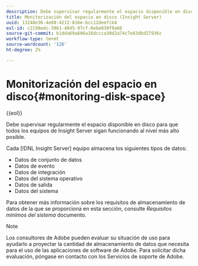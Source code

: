 ```yaml
---
description: Debe supervisar regularmente el espacio disponible en disco para que todos los equipos de Insight Server sigan funcionando al nivel más alto posible.
title: Monitorización del espacio en disco (Insight Server)
uuid: 13248e36-4e88-4212-816e-bcc12deefcb4
exl-id: c2198edc-3961-4845-97cf-0ebe039f9a66
source-git-commit: b1dda69a606a16dccca30d2a74c7e63dbd27936c
workflow-type: tm+mt
source-wordcount: '126'
ht-degree: 2%

---
```


# Monitorización del espacio en disco{#monitoring-disk-space}

{{eol}}

Debe supervisar regularmente el espacio disponible en disco para que todos los equipos de Insight Server sigan funcionando al nivel más alto posible.

Cada [!DNL Insight Server] equipo almacena los siguientes tipos de datos:

* Datos de conjunto de datos
* Datos de evento
* Datos de integración
* Datos del sistema operativo
* Datos de salida
* Datos del sistema

Para obtener más información sobre los requisitos de almacenamiento de datos de la que se proporciona en esta sección, consulte *Requisitos mínimos del sistema* documento.

>[!NOTE]
>
>Los consultores de Adobe pueden evaluar su situación de uso para ayudarlo a proyectar la cantidad de almacenamiento de datos que necesita para el uso de las aplicaciones de software de Adobe. Para solicitar dicha evaluación, póngase en contacto con los Servicios de soporte de Adobe.

